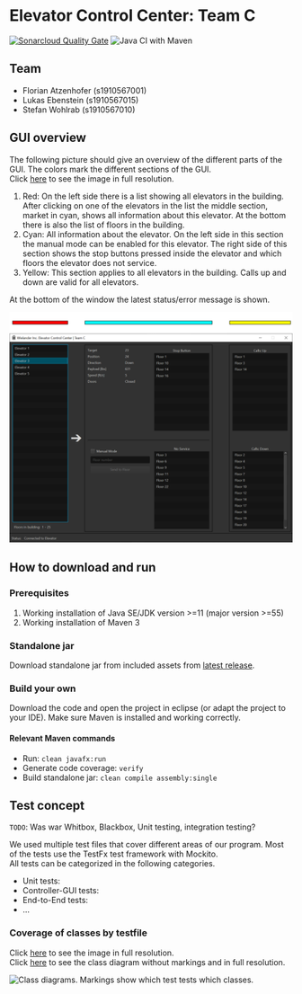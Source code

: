 # Elevator Control Center: Team C

[![Sonarcloud Quality Gate](https://sonarcloud.io/api/project_badges/measure?project=fhhagenberg-sqe-esd-ws20_elevator-control-center-team-c&metric=alert_status)](https://sonarcloud.io/dashboard?id=fhhagenberg-sqe-esd-ws20_elevator-control-center-team-c)
![Java CI with Maven](https://github.com/fhhagenberg-sqe-esd-ws20/elevator-control-center-team-c/workflows/Java%20CI%20with%20Maven/badge.svg?branch=master)

## Team
- Florian Atzenhofer (s1910567001)  
- Lukas Ebenstein (s1910567015)  
- Stefan Wohlrab (s1910567010)  


## GUI overview
The following picture should give an overview of the different parts of the GUI. The colors mark the different sections of the GUI.  
Click [here](https://github.com/fhhagenberg-sqe-esd-ws20/elevator-control-center-team-c/raw/Documentation/doc/includes/GUI-explanation.png) to see the image in full resolution.  

1. Red: On the left side there is a list showing all elevators in the building. After clicking on one of the elevators in the list the middle section, market in cyan, shows all information about this elevator. At the bottom there is also the list of floors in the building.  
2. Cyan: All information about the elevator. On the left side in this section the manual mode can be enabled for this elevator. The right side of this section shows the stop buttons pressed inside the elevator and which floors the elevator does not service.  
3. Yellow: This section applies to all elevators in the building. Calls up and down are valid for all elevators.  

At the bottom of the window the latest status/error message is shown.

![Different parts of the GUI market with colors for explaination of functionality.](doc/includes/GUI-explanation.png)


## How to download and run
### Prerequisites
1. Working installation of Java SE/JDK version >=11 (major version >=55)  
2. Working installation of Maven 3
### Standalone jar
Download standalone jar from included assets from [latest release](https://github.com/fhhagenberg-sqe-esd-ws20/elevator-control-center-team-c/releases/latest).

### Build your own
Download the code and open the project in eclipse (or adapt the project to your IDE). Make sure Maven is installed and working correctly.
#### Relevant Maven commands
- Run: ```clean javafx:run```  
- Generate code coverage: ```verify```  
- Build standalone jar: ```clean compile assembly:single```  

## Test concept
```TODO```: Was war Whitbox, Blackbox, Unit testing, integration testing?  

We used multiple test files that cover different areas of our program. Most of the tests use the TestFx test framework with Mockito.  
All tests can be categorized in the following categories.  
- Unit tests: 
- Controller-GUI tests: 
- End-to-End tests: 
- ...

### Coverage of classes by testfile
Click [here](https://github.com/fhhagenberg-sqe-esd-ws20/elevator-control-center-team-c/raw/Documentation/doc/includes/ElevatorControl_ClassDiagram_marked.png) to see the image in full resolution.  
Click [here](https://github.com/fhhagenberg-sqe-esd-ws20/elevator-control-center-team-c/raw/Documentation/doc/includes/ElevatorControl_ClassDiagram_full.png) to see the class diagram without markings and in full resolution.  

![Class diagrams. Markings show which test tests which classes.](doc/includes/ElevatorControl_ClassDiagram_marked.png)
